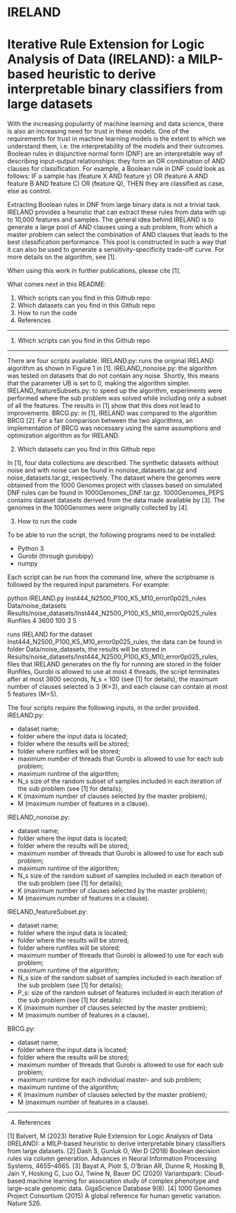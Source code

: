 # IRELAND

# Iterative Rule Extension for Logic Analysis of Data (IRELAND): a MILP-based heuristic to derive interpretable binary classifiers from large datasets

With the increasing popularity of machine learning and data science, there is also an increasing need for trust in these models. One of the requirements for trust in machine learning models is the extent to which we understand them, i.e. the interpretability of the models and their outcomes. Boolean rules in disjunctive normal form (DNF) are an interpretable way of describing input-output relationships: they form an OR combination of AND clauses for classification. For example, a Boolean rule in DNF could look as follows: IF a sample has (feature X AND feature y) OR (feature A AND feature B AND feature C) OR (feature Q), THEN they are classified as case, else as control.

Extracting Boolean rules in DNF from large binary data is not a trivial task. IRELAND provides a heuristic that can extract these rules from data with up to 10,000 features and samples. The general idea behind IRELAND is to generate a large pool of AND clauses using a sub problem, from which a master problem can select the combination of AND clauses that leads to the best classification performance. This pool is constructed in such a way that it can also be used to generate a sensitivity-specificity trade-off curve. For more details on the algorithm, see [1].

When using this work in further publications, please cite [1].

What comes next in this README:
1. Which scripts can you find in this Github repo
2. Which datasets can you find in this Github repo
3. How to run the code
4. References

---
1. Which scripts can you find in this Github repo
---
There are four scripts available.
IRELAND.py: runs the original IRELAND algorithm as shown in Figure 1 in [1].
IRELAND_nonoise.py: the algorithm was tested on datasets that do not contain any noise. Shortly, this means that the parameter UB is set to 0, making the algorithm simpler.
IRELAND_featureSubsets.py: to speed up the algorithm, experiments were performed where the sub problem was solved while including only a subset of all the features. The results in [1] show that this does not lead to improvements.
BRCG.py: in [1], IRELAND was compared to the algorithm BRCG [2]. For a fair comparison between the two algorithms, an implementation of BRCG was necessary using the same assumptions and optimization algorithm as for IRELAND.


2. Which datasets can you find in this Github repo

In [1], four data collections are described. The synthetic datasets without noise and with noise can be found in nonoise_datasets.tar.gz and noise_datasets.tar.gz, respectively. The dataset where the genomes were obtained from the 1000 Genomes project with classes based on simulated DNF rules can be found in 1000Genomes_DNF.tar.gz. 1000Genomes_PEPS contains dataset datasets derived from the data made available by [3]. The genomes in the 1000Genomes were originally collected by [4].

3. How to run the code

To be able to run the script, the following programs need to be installed:
- Python 3
- Gurobi (through gurobipy)
- numpy

Each script can be run from the command line, where the scriptname is followed by the required input parameters. For example:

python IRELAND.py Inst444_N2500_P100_K5_M10_error0p025_rules Data/noise_datasets Results/noise_datasets/Inst444_N2500_P100_K5_M10_error0p025_rules Runfiles 4 3600 100 3 5

runs IRELAND for the dataset Inst444_N2500_P100_K5_M10_error0p025_rules, the data can be found in folder Data/noise_datasets, the results will be stored in Results/noise_datasets/Inst444_N2500_P100_K5_M10_error0p025_rules, files that IRELAND generates on the fly for running are stored in the folder Runfiles, Gurobi is allowed to use at most 4 threads, the script terminates after at most 3600 seconds, N_s = 100 (see [1] for details), the maximum number of clauses selected is 3 (K=3), and each clause can contain at most 5 features (M=5).

The four scripts require the following inputs, in the order provided.
IRELAND.py:
- dataset name;
- folder where the input data is located;
- folder where the results will be stored;
- folder where runfiles will be stored;
- maximum number of threads that Gurobi is allowed to use for each sub problem;
- maximum runtime of the algorithm;
- N_s size of the random subset of samples included in each iteration of the sub problem (see [1] for details);
- K (maximum number of clauses selected by the master problem);
- M (maximum number of features in a clause).

IRELAND_nonoise.py:
- dataset name;
- folder where the input data is located;
- folder where the results will be stored;
- maximum number of threads that Gurobi is allowed to use for each sub problem;
- maximum runtime of the algorithm;
- N_s size of the random subset of samples included in each iteration of the sub problem (see [1] for details);
- K (maximum number of clauses selected by the master problem);
- M (maximum number of features in a clause).

IRELAND_featureSubset.py:
- dataset name;
- folder where the input data is located;
- folder where the results will be stored;
- folder where runfiles will be stored;
- maximum number of threads that Gurobi is allowed to use for each sub problem;
- maximum runtime of the algorithm;
- N_s size of the random subset of samples included in each iteration of the sub problem (see [1] for details);
- P_s: size of the random subset of features included in each iteration of the sub problem (see [1] for details):
- K (maximum number of clauses selected by the master problem);
- M (maximum number of features in a clause).

BRCG.py:
- dataset name;
- folder where the input data is located;
- folder where the results will be stored;
- maximum number of threads that Gurobi is allowed to use for each sub problem;
- maximum runtime for each individual master- and sub problem;
- maximum runtime of the algorithm;
- K (maximum number of clauses selected by the master problem);
- M (maximum number of features in a clause).
---

4. References

[1] Balvert, M (2023) Iterative Rule Extension for Logic Analysis of Data (IRELAND): a MILP-based heuristic to derive interpretable binary classifiers from large datasets.
[2] Dash S, Gunluk O, Wei D (2018) Boolean decision rules via column generation. Advances in Neural Information Processing Systems, 4655–4665.
[3] Bayat A, Piotr S, O’Brian AR, Dunne R, Hosking B, Jain Y, Hosking C, Luo OJ, Twine N, Bauer DC (2020) Variantspark: Cloud-based machine learning for association study of complex phenotype and large-scale genomic data. GigaScience Database 9(8).
[4] 1000 Genomes Project Consortium (2015) A global reference for human genetic variation. Nature 526.
